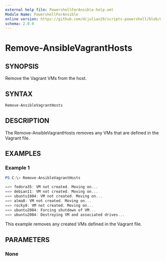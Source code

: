 ```yaml
---
external help file: PowershellForAnsible-help.xml
Module Name: PowershellForAnsible
online version: https://github.com/dcjulian29/scripts-powershell/blob/main/Modules/PowershellForAnsible/docs/Remove-AnsibleVagrantHosts.md
schema: 2.0.0
---
```


# Remove-AnsibleVagrantHosts

## SYNOPSIS

Remove the Vagrant VMs from the host.

## SYNTAX

```powershell
Remove-AnsibleVagrantHosts
```

## DESCRIPTION

The Remove-AnsibleVagrantHosts removes any VMs that are defined in the Vagrant file.

## EXAMPLES

### Example 1

```powershell
PS C:\> Remove-AnsibleVagrantHosts

==> fedora35: VM not created. Moving on...
==> debian11: VM not created. Moving on...
==> ubuntu1804: VM not created. Moving on...
==> alma8: VM not created. Moving on...
==> rocky8: VM not created. Moving on...
==> ubuntu2004: Forcing shutdown of VM...
==> ubuntu2004: Destroying VM and associated drives...
```

This example removes any created VMs defined in the Vagrant file.

## PARAMETERS

### None
